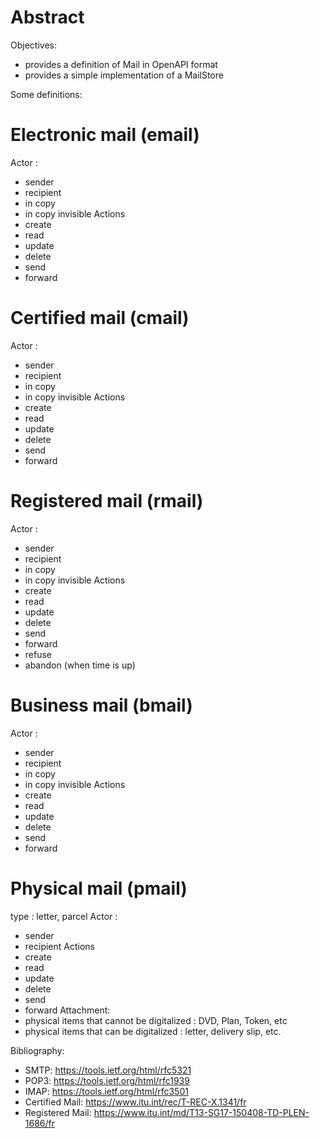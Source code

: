 # Abstract

Objectives:
* provides a definition of Mail in OpenAPI format
* provides a simple implementation of a MailStore

Some definitions:

# Electronic mail (email)
Actor : 
* sender
* recipient
* in copy
* in copy invisible
Actions 
* create
* read
* update
* delete
* send
* forward


# Certified mail (cmail)
Actor : 
* sender
* recipient
* in copy
* in copy invisible
Actions 
* create
* read
* update
* delete
* send
* forward


# Registered mail (rmail)
Actor : 
* sender
* recipient
* in copy
* in copy invisible
Actions 
* create
* read
* update
* delete
* send
* forward
* refuse
* abandon (when time is up)


# Business mail (bmail)
Actor : 
* sender
* recipient
* in copy
* in copy invisible
Actions 
* create
* read
* update
* delete
* send
* forward


# Physical mail (pmail)
type : letter, parcel
Actor : 
* sender
* recipient
Actions 
* create
* read
* update
* delete
* send
* forward
Attachment:
* physical items that cannot be digitalized : DVD, Plan, Token, etc
* physical items that can be digitalized : letter, delivery slip, etc.



Bibliography:
* SMTP: https://tools.ietf.org/html/rfc5321
* POP3: https://tools.ietf.org/html/rfc1939
* IMAP: https://tools.ietf.org/html/rfc3501
* Certified Mail: https://www.itu.int/rec/T-REC-X.1341/fr
* Registered Mail: https://www.itu.int/md/T13-SG17-150408-TD-PLEN-1686/fr
